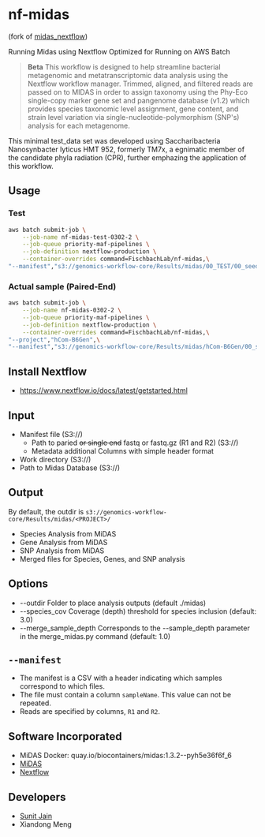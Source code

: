 # nf-midas

(fork of [midas_nextflow](https://github.com/kkerns85/midas_nextflow))

Running Midas using Nextflow
Optimized for Running on AWS Batch

> **Beta**
> This workflow is designed to help streamline bacterial metagenomic and metatranscriptomic data analysis using the Nextflow workflow manager. Trimmed, aligned, and filtered reads are passed on to MIDAS in order to assign taxonomy using the Phy-Eco single-copy marker gene set and pangenome database (v1.2) which provides species taxonomic level assignment, gene content, and strain level variation via single-nucleotide-polymorphism (SNP's) analysis for each metagenome.

This minimal test_data set was developed using Saccharibacteria Nanosynbacter lyticus HMT 952, formerly TM7x, a egnimatic member of the candidate phyla radiation (CPR), further emphazing the application of this workflow.

## Usage

### Test

```bash
aws batch submit-job \
    --job-name nf-midas-test-0302-2 \
    --job-queue priority-maf-pipelines \
    --job-definition nextflow-production \
    --container-overrides command=FischbachLab/nf-midas,\
"--manifest","s3://genomics-workflow-core/Results/midas/00_TEST/00_seedfile/test.seedfile.csv"
```

### Actual sample (Paired-End)

```bash
aws batch submit-job \
    --job-name nf-midas-0302-2 \
    --job-queue priority-maf-pipelines \
    --job-definition nextflow-production \
    --container-overrides command=FischbachLab/nf-midas,\
"--project","hCom-B6Gen",\
"--manifest","s3://genomics-workflow-core/Results/midas/hCom-B6Gen/00_seedfile/hCom-B6Gen.seedfile.csv"
```

## Install Nextflow

- <https://www.nextflow.io/docs/latest/getstarted.html>

## Input

- Manifest file (S3://)
  - Path to paried ~~or single end~~ fastq or fastq.gz (R1 and R2) (S3://)
  - Metadata additional Columns with simple header format
- Work directory (S3://)
- Path to Midas Database (S3://)

## Output

By default, the outdir is `s3://genomics-workflow-core/Results/midas/<PROJECT>/`

- Species Analysis from MiDAS
- Gene Analysis from MiDAS
- SNP Analysis from MiDAS
- Merged files for Species, Genes, and SNP analysis

## Options

- --outdir     Folder to place analysis outputs (default ./midas)
- --species_cov       Coverage (depth) threshold for species inclusion (default: 3.0)
- --merge_sample_depth  Corresponds to the --sample_depth parameter in the merge_midas.py command (default: 1.0)

## `--manifest`

- The manifest is a CSV with a header indicating which samples correspond to which files.
- The file must contain a column `sampleName`. This value can not be repeated.
- Reads are specified by columns, `R1` and `R2`.

## Software Incorporated

- MiDAS Docker: quay.io/biocontainers/midas:1.3.2--pyh5e36f6f_6
- [MiDAS](https://github.com/snayfach/MIDAS)
- [Nextflow](https://www.nextflow.io)

## Developers

- [Sunit Jain](www.sunitjain.com)
- Xiandong Meng
